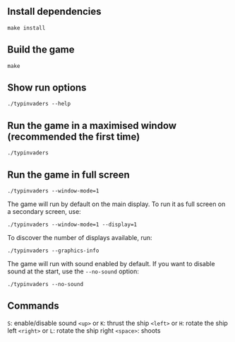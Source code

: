 ## Install dependencies
```
make install
```

## Build the game
```
make
```

## Show run options
```
./typinvaders --help
```

## Run the game in a maximised window (recommended the first time)
```
./typinvaders
```

## Run the game in full screen
```
./typinvaders --window-mode=1
```

The game will run by default on the main display. To run it as full screen on a secondary screen, use:
```
./typinvaders --window-mode=1 --display=1
```

To discover the number of displays available, run: 
```
./typinvaders --graphics-info
``` 

The game will run with sound enabled by default. If you want to disable sound at the start, use the `--no-sound` option:
```
./typinvaders --no-sound
```

## Commands

`S`: enable/disable sound
`<up>` or `K`: thrust the ship
`<left>` or `H`: rotate the ship left
`<right>` or `L`: rotate the ship right
`<space>`: shoots
